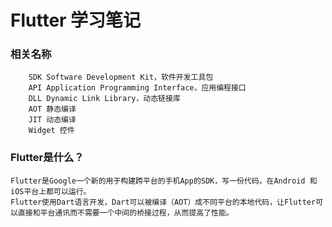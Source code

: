 # Flutter 学习笔记

### 相关名称
```
	SDK Software Development Kit，软件开发工具包
	API Application Programming Interface，应用编程接口
	DLL Dynamic Link Library，动态链接库
	AOT 静态编译
	JIT 动态编译
	Widget 控件
```

### Flutter是什么？
	Flutter是Google一个新的用于构建跨平台的手机App的SDK，写一份代码，在Android 和iOS平台上都可以运行。
	Flutter使用Dart语言开发，Dart可以被编译（AOT）成不同平台的本地代码，让Flutter可以直接和平台通讯而不需要一个中间的桥接过程，从而提高了性能。